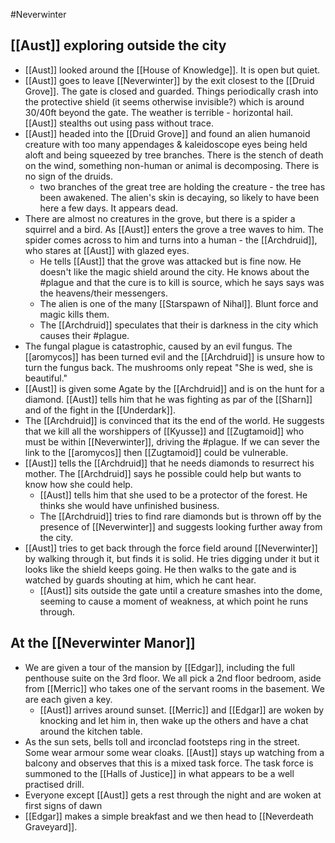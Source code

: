 #Neverwinter 
## [[Aust]] exploring outside the city
- [[Aust]] looked around the [[House of Knowledge]]. It is open but quiet.
- [[Aust]] goes to leave [[Neverwinter]] by the exit closest to the [[Druid Grove]]. The gate is closed and guarded. Things periodically crash into the protective shield (it seems otherwise invisible?) which is around 30/40ft beyond the gate. The weather is terrible - horizontal hail. [[Aust]] stealths out using pass without trace.
- [[Aust]] headed into the [[Druid Grove]] and found an alien humanoid creature with too many appendages & kaleidoscope eyes being held aloft and being squeezed by tree branches.  There is the stench of death on the wind, something non-human or animal is decomposing. There is no sign of the druids.
	- two branches of the great tree are holding the creature - the tree has been awakened. The alien's skin is decaying, so likely to have been here a few days. It appears dead.
- There are almost no creatures in the grove, but there is a spider a squirrel and a bird. As [[Aust]] enters the grove a tree waves to him. The spider comes across to him and turns into a human - the [[Archdruid]], who stares at [[Aust]] with glazed eyes.
	- He tells [[Aust]] that the grove was attacked but is fine now. He doesn't like the magic shield around the city. He knows about the #plague and that the cure is to kill is source, which he says says was the heavens/their messengers.
	- The alien is one of the many [[Starspawn of Nihal]]. Blunt force and magic kills them.
	- The [[Archdruid]] speculates that their is darkness in the city which causes their #plague.
- The fungal plague is catastrophic, caused by an evil fungus. The [[aromycos]] has been turned evil and the [[Archdruid]] is unsure how to turn the fungus back. The mushrooms only repeat "She is wed, she is beautiful."
- [[Aust]] is given some Agate by the [[Archdruid]] and is on the hunt for a diamond. [[Aust]] tells him that he was fighting as par of the [[Sharn]] and of the fight in the [[Underdark]]. 
- The [[Archdruid]] is convinced that its the end of the world. He suggests that we kill all the worshippers of [[Kyusse]] and [[Zugtamoid]] who must be within [[Neverwinter]], driving the #plague. If we can sever the link to the [[aromycos]] then [[Zugtamoid]] could be vulnerable.
- [[Aust]]  tells the [[Archdruid]] that he needs diamonds to resurrect his mother. The [[Archdruid]] says he possible could help but wants to know how she could help.
	- [[Aust]] tells him that she used to be a protector of the forest. He thinks she would have unfinished business.
	- The [[Archdruid]] tries to find rare diamonds but is thrown off by the presence of [[Neverwinter]] and suggests looking further away from the city.
- [[Aust]] tries to get back through the force field around [[Neverwinter]] by walking through it, but finds it is solid. He tries digging under it but it looks like the shield keeps going. He then walks to the gate and is watched by guards shouting at him, which he cant hear. 
	- [[Aust]] sits outside the gate until a creature smashes into the dome, seeming to cause a moment of weakness, at which point he runs through.

## At the [[Neverwinter Manor]] 
- We are given a tour of the mansion by [[Edgar]], including the full penthouse suite on the 3rd floor. We all pick a 2nd floor bedroom, aside from [[Merric]] who takes one of the servant rooms in the basement. We are each given a key.
	- [[Aust]] arrives around sunset. [[Merric]] and [[Edgar]] are woken by knocking and let him in, then wake up the others and have a chat around the kitchen table.
- As the sun sets, bells toll and irconclad footsteps ring in the street. Some wear armour some wear cloaks. [[Aust]] stays up watching from a balcony and observes that this is a mixed task force. The task force is summoned to the [[Halls of Justice]] in what appears to be a well practised drill.
- Everyone except [[Aust]] gets a rest through the night and are woken at first signs of dawn
- [[Edgar]] makes a simple breakfast and we then head to [[Neverdeath Graveyard]].
